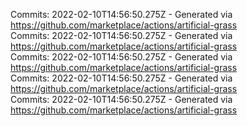 Commits: 2022-02-10T14:56:50.275Z - Generated via https://github.com/marketplace/actions/artificial-grass
<br>
Commits: 2022-02-10T14:56:50.275Z - Generated via https://github.com/marketplace/actions/artificial-grass
<br>
Commits: 2022-02-10T14:56:50.275Z - Generated via https://github.com/marketplace/actions/artificial-grass
<br>
Commits: 2022-02-10T14:56:50.275Z - Generated via https://github.com/marketplace/actions/artificial-grass
<br>
Commits: 2022-02-10T14:56:50.275Z - Generated via https://github.com/marketplace/actions/artificial-grass
<br>
